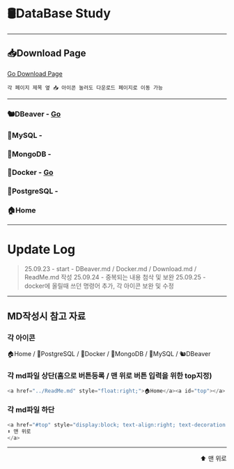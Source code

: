 <a id="top"></a>

# 🛢️DataBase Study

---

## 📥Download Page

[Go Download Page](/MD_File/Download.md)

`각 페이지 제목 옆 📥 아이콘 눌러도 다운로드 페이지로 이동 가능`

---

### 🐿️DBeaver - [Go](/MD_File/DBeaver.md)
### 🐬MySQL - 
### 🍃MongoDB - 
### 🐳Docker - [Go](/MD_File/Docker.md)
### 🐘PostgreSQL - 

### 🏠Home

---

# Update Log
>25.09.23 - start -  DBeaver.md / Docker.md / Download.md / ReadMe.md 작성
>25.09.24 - 중복되는 내용 첨삭 및 보완
>25.09.25 - docker에 올릴때 쓰던 명령어 추가, 각 아이콘 보완 및 수정

>

---

## MD작성시 참고 자료

### 각 아이콘
🏠Home / 🐘PostgreSQL / 🐳Docker / 🍃MongoDB / 🐬MySQL / 🐿️DBeaver

### 각 md파일 상단(홈으로 버튼등록 / 맨 위로 버튼 입력을 위한 top지정)
```java
<a href="../ReadMe.md" style="float:right;">🏠Home</a><a id="top"></a>
```

### 각 md파일 하단
```java
<a href="#top" style="display:block; text-align:right; text-decoration:none; font-size:14px;">
⬆️ 맨 위로
</a>
```

---

<a href="#top" style="display:block; text-align:right; text-decoration:none; font-size:14px;">
⬆️ 맨 위로
</a>